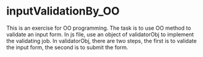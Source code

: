 # inputValidationBy_OO
This is an exercise for OO programming.
The task is to use OO method to validate an input form.
In js file, use an object of validatorObj to implement the validating job.
In validatorObj, there are two steps, the first is to validate the input form, the second is to submit the form.
